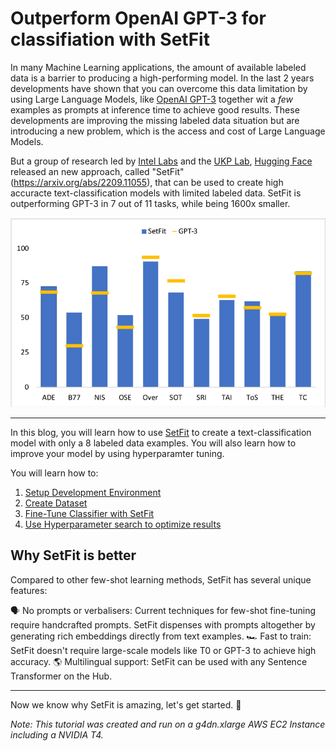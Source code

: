 # Outperform OpenAI GPT-3 for classifiation with SetFit

In many Machine Learning applications, the amount of available labeled data is a barrier to producing a high-performing model. 
In the last 2 years developments have shown that you can overcome this data limitation by using Large Language Models, like [OpenAI GPT-3](https://openai.com/blog/gpt-3-apps/) together wit a *few* examples as prompts at inference time to achieve good results. These developments are improving the missing labeled data situation but are introducing a new problem, which is the access and cost of Large Language Models. 

But a group of research led by [Intel Labs](https://www.intel.com/content/www/us/en/research/overview.html) and the [UKP Lab](https://www.informatik.tu-darmstadt.de/ukp/ukp_home/index.en.jsp), [Hugging Face](https://huggingface.co/) released an new approach, called "SetFit" (https://arxiv.org/abs/2209.11055), that can be used to create high accuracte text-classification models with limited labeled data. 
SetFit is outperforming GPT-3 in 7 out of 11 tasks, while being 1600x smaller. 

![setfit-vs-gpt3](setfit-vs-gpt3.png)


---

In this blog, you will learn how to use [SetFit](https://github.com/huggingface/setfit) to create a text-classification model with only a 8 labeled data examples. You will also learn how to improve your model by using hyperparamter tuning. 

You will learn how to:

1. [Setup Development Environment](#1-setup-development-environment)
2. [Create Dataset](#2-load-and-prepare-funsd-dataset)
3. [Fine-Tune Classifier with SetFit](#3-fine-tune-and-evaluate-layoutlm)
4. [Use Hyperparameter search to optimize results](#4-run-inference-and-parse-form)

## Why SetFit is better

Compared to other few-shot learning methods, SetFit has several unique features:

🗣 No prompts or verbalisers: Current techniques for few-shot fine-tuning require handcrafted prompts. SetFit dispenses with prompts altogether by generating rich embeddings directly from text examples.
🏎 Fast to train: SetFit doesn't require large-scale models like T0 or GPT-3 to achieve high accuracy.
🌎 Multilingual support: SetFit can be used with any Sentence Transformer on the Hub.

---

Now we know why SetFit is amazing, let's get started. 🚀

_Note: This tutorial was created and run on a g4dn.xlarge AWS EC2 Instance including a NVIDIA T4._
